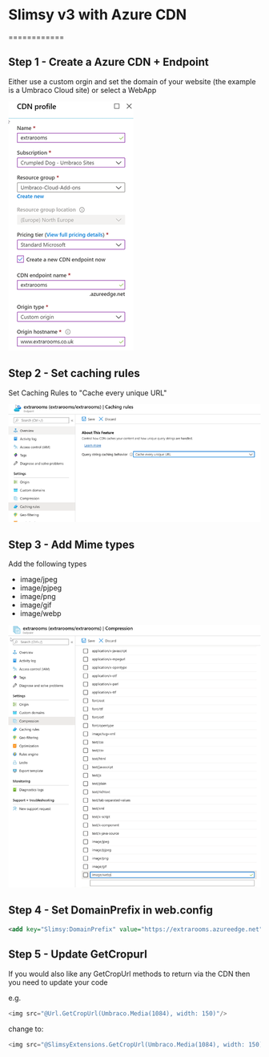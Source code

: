 # Slimsy v3 with Azure CDN
============

## Step 1 - Create a Azure CDN + Endpoint

Either use a custom orgin and set the domain of your website (the example is a Umbraco Cloud site) or select a WebApp

![Create CDN](create-cdn.png)

## Step 2 - Set caching rules

Set Caching Rules to "Cache every unique URL"

![Caching Rules](caching-rules.png)

## Step 3 - Add Mime types

Add the following types

- image/jpeg
- image/pjpeg
- image/png
- image/gif
- image/webp

![Mime Types](mime-types.png)

## Step 4 - Set DomainPrefix in web.config

```xml
<add key="Slimsy:DomainPrefix" value="https://extrarooms.azureedge.net" />
```

## Step 5 - Update GetCropurl 

If you would also like any GetCropUrl methods to return via the CDN then you need to update your code

e.g.

```csharp
<img src="@Url.GetCropUrl(Umbraco.Media(1084), width: 150)"/>
```

change to:

```csharp
<img src="@SlimsyExtensions.GetCropUrl(Umbraco.Media(1084), width: 150)"/>
 ```